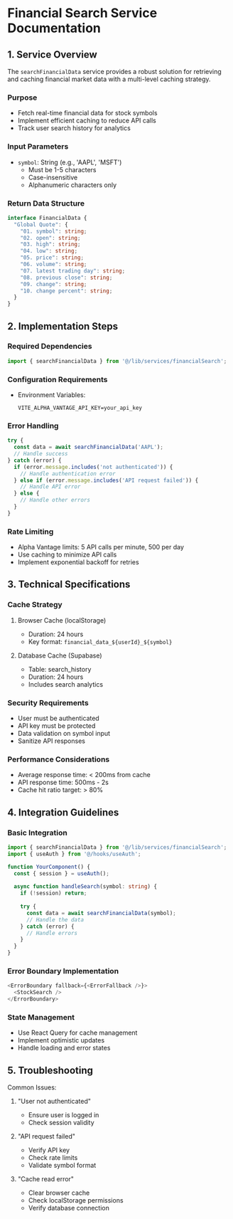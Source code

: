 # Financial Search Service Documentation

## 1. Service Overview

The `searchFinancialData` service provides a robust solution for retrieving and caching financial market data with a multi-level caching strategy.

### Purpose
- Fetch real-time financial data for stock symbols
- Implement efficient caching to reduce API calls
- Track user search history for analytics

### Input Parameters
- `symbol`: String (e.g., 'AAPL', 'MSFT')
  - Must be 1-5 characters
  - Case-insensitive
  - Alphanumeric characters only

### Return Data Structure
```typescript
interface FinancialData {
  "Global Quote": {
    "01. symbol": string;
    "02. open": string;
    "03. high": string;
    "04. low": string;
    "05. price": string;
    "06. volume": string;
    "07. latest trading day": string;
    "08. previous close": string;
    "09. change": string;
    "10. change percent": string;
  }
}
```

## 2. Implementation Steps

### Required Dependencies
```typescript
import { searchFinancialData } from '@/lib/services/financialSearch';
```

### Configuration Requirements
- Environment Variables:
  ```env
  VITE_ALPHA_VANTAGE_API_KEY=your_api_key
  ```

### Error Handling
```typescript
try {
  const data = await searchFinancialData('AAPL');
  // Handle success
} catch (error) {
  if (error.message.includes('not authenticated')) {
    // Handle authentication error
  } else if (error.message.includes('API request failed')) {
    // Handle API error
  } else {
    // Handle other errors
  }
}
```

### Rate Limiting
- Alpha Vantage limits: 5 API calls per minute, 500 per day
- Use caching to minimize API calls
- Implement exponential backoff for retries

## 3. Technical Specifications

### Cache Strategy
1. Browser Cache (localStorage)
   - Duration: 24 hours
   - Key format: `financial_data_${userId}_${symbol}`

2. Database Cache (Supabase)
   - Table: search_history
   - Duration: 24 hours
   - Includes search analytics

### Security Requirements
- User must be authenticated
- API key must be protected
- Data validation on symbol input
- Sanitize API responses

### Performance Considerations
- Average response time: < 200ms from cache
- API response time: 500ms - 2s
- Cache hit ratio target: > 80%

## 4. Integration Guidelines

### Basic Integration
```typescript
import { searchFinancialData } from '@/lib/services/financialSearch';
import { useAuth } from '@/hooks/useAuth';

function YourComponent() {
  const { session } = useAuth();
  
  async function handleSearch(symbol: string) {
    if (!session) return;
    
    try {
      const data = await searchFinancialData(symbol);
      // Handle the data
    } catch (error) {
      // Handle errors
    }
  }
}
```

### Error Boundary Implementation
```typescript
<ErrorBoundary fallback={<ErrorFallback />}>
  <StockSearch />
</ErrorBoundary>
```

### State Management
- Use React Query for cache management
- Implement optimistic updates
- Handle loading and error states

## 5. Troubleshooting

Common Issues:
1. "User not authenticated"
   - Ensure user is logged in
   - Check session validity

2. "API request failed"
   - Verify API key
   - Check rate limits
   - Validate symbol format

3. "Cache read error"
   - Clear browser cache
   - Check localStorage permissions
   - Verify database connection